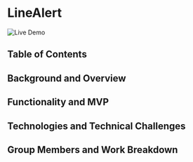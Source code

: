 # LineAlert

![Live Demo](#)

## Table of Contents

## Background and Overview

## Functionality and MVP

## Technologies and Technical Challenges

## Group Members and Work Breakdown
